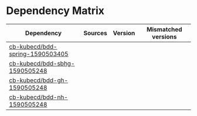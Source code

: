 # Dependency Matrix

Dependency | Sources | Version | Mismatched versions
---------- | ------- | ------- | -------------------
[cb-kubecd/bdd-spring-1590503405](https://github.com/cb-kubecd/bdd-spring-1590503405.git) |  | []() | 
[cb-kubecd/bdd-sbhg-1590505248](https://github.com/cb-kubecd/bdd-sbhg-1590505248.git) |  | []() | 
[cb-kubecd/bdd-gh-1590505248](https://github.com/cb-kubecd/bdd-gh-1590505248.git) |  | []() | 
[cb-kubecd/bdd-nh-1590505248](https://github.com/cb-kubecd/bdd-nh-1590505248.git) |  | []() | 
